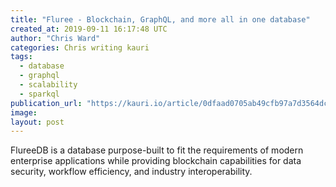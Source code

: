 ```yaml
---
title: "Fluree - Blockchain, GraphQL, and more all in one database"
created_at: 2019-09-11 16:17:48 UTC
author: "Chris Ward"
categories: Chris writing kauri
tags: 
  - database
  - graphql
  - scalability
  - sparkql
publication_url: "https://kauri.io/article/0dfaad0705ab49cfb97a7d3564dce236"
image: 
layout: post
---
```

FlureeDB is a database purpose-built to fit the requirements of modern enterprise applications while providing blockchain capabilities for data security, workflow efficiency, and industry interoperability.

